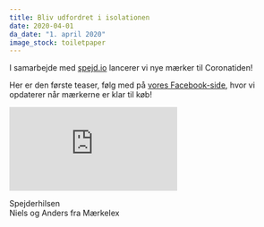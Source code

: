 ```yaml
---
title: Bliv udfordret i isolationen
date: 2020-04-01
da_date: "1. april 2020"
image_stock: toiletpaper
---
```

I samarbejde med [spejd.io](https://www.facebook.com/spejdio/) lancerer vi nye mærker til Coronatiden!

Her er den første teaser, følg med på [vores Facebook-side](https://www.facebook.com/maerkelex/), hvor vi opdaterer når mærkerne er klar til køb!

<iframe src="https://www.youtube.com/embed/icsuCREN7rc" frameborder="0" allow="accelerometer; autoplay; encrypted-media; gyroscope; picture-in-picture" allowfullscreen></iframe>

Spejderhilsen  
Niels og Anders fra Mærkelex
